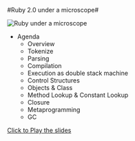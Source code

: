 #Ruby 2.0 under a microscope#

![Ruby under a microscope](http://bachue.github.io/ruby-under-a-microscope-introduction-slides/img/cover.png)

- Agenda
  - Overview
  - Tokenize
  - Parsing
  - Compilation
  - Execution as double stack machine
  - Control Structures
  - Objects &amp; Class
  - Method Lookup &amp; Constant Lookup
  - Closure
  - Metaprogramming
  - GC

[Click to Play the slides](http://bachue.github.io/ruby-under-a-microscope-introduction-slides)